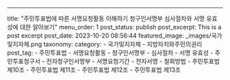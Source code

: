 ---
title: "주민투표법에 따른 서명요청활동 이해하기  청구인서명부 심사절차와 서명 유효성에 대한 알아보기"
menu_order: 1
post_status: publish
post_excerpt: This is a post excerpt
post_date: 2023-10-20 08:56:44
featured_image: _images/국가및지자체.png
taxonomy:
    category:
        - 국가및지자체
        - 지방자치와주민의권리
    post_tag:
        - 주민투표법
        -  서명요청활동
        -  청구인서명부
        -  심사절차
        -  서명 유효성
        -  주민투표청구서
        -  전자청구인서명부
        -  서명요청기간
        -  전자서명
        -  철회방법
        -  주민투표법 제10조
        -  주민투표법 제11조
        -  주민투표법 제12조
        -  주민투표법 제13조
